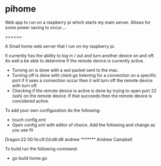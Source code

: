 pihome
======

Web app to run on a raspberry pi which starts my main server. Allows for some power saving to occur....

======


A Small home web server that I run on my raspberry pi. 

It currently has the ability to log in / out and turn another
device on and off. As well a be able to determine if the remote device
is currently active.

- Turning on is done with a wol packet sent to the mac.
- Turning off is done with client.go listening for a connection on a specific port
if it sees a connection occur then it will turn off the remote device with turn off.
- Checking if the remote device is active is done by trying to open port 22 (ssh) on
the remote device. If that succeeds then the remote device is concidered active.


To add your own configuration do the following:
- touch config.xml
- Open config.xml with editor of choice.
Add the following and change as you see fit

<Config>
	<ServAddr>Dragon:22</ServAddr>
	<MacAddr>00:1e:c9:2d:d6:d9</MacAddr>
	<UserName>andrew</UserName>
	<Password>*******</Password>
	<FullName>Andrew Campbell</FullName>
</Config>

To build run the following command:
- go build home.go


